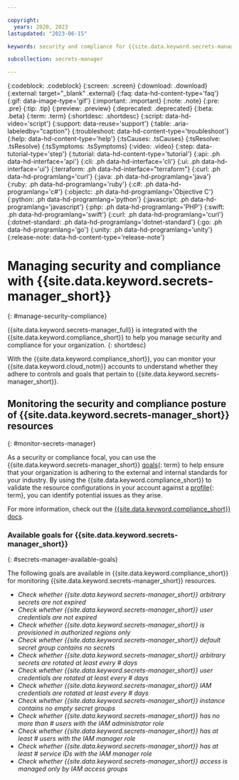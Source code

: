 ```yaml
---

copyright:
  years: 2020, 2023
lastupdated: "2023-06-15"

keywords: security and compliance for {{site.data.keyword.secrets-manager_short}}, security for {{site.data.keyword.secrets-manager_short}}, compliance for {{site.data.keyword.secrets-manager_short}},

subcollection: secrets-manager

---
```


{:codeblock: .codeblock}
{:screen: .screen}
{:download: .download}
{:external: target="_blank" .external}
{:faq: data-hd-content-type='faq'}
{:gif: data-image-type='gif'}
{:important: .important}
{:note: .note}
{:pre: .pre}
{:tip: .tip}
{:preview: .preview}
{:deprecated: .deprecated}
{:beta: .beta}
{:term: .term}
{:shortdesc: .shortdesc}
{:script: data-hd-video='script'}
{:support: data-reuse='support'}
{:table: .aria-labeledby="caption"}
{:troubleshoot: data-hd-content-type='troubleshoot'}
{:help: data-hd-content-type='help'}
{:tsCauses: .tsCauses}
{:tsResolve: .tsResolve}
{:tsSymptoms: .tsSymptoms}
{:video: .video}
{:step: data-tutorial-type='step'}
{:tutorial: data-hd-content-type='tutorial'}
{:api: .ph data-hd-interface='api'}
{:cli: .ph data-hd-interface='cli'}
{:ui: .ph data-hd-interface='ui'}
{:terraform: .ph data-hd-interface="terraform"}
{:curl: .ph data-hd-programlang='curl'}
{:java: .ph data-hd-programlang='java'}
{:ruby: .ph data-hd-programlang='ruby'}
{:c#: .ph data-hd-programlang='c#'}
{:objectc: .ph data-hd-programlang='Objective C'}
{:python: .ph data-hd-programlang='python'}
{:javascript: .ph data-hd-programlang='javascript'}
{:php: .ph data-hd-programlang='PHP'}
{:swift: .ph data-hd-programlang='swift'}
{:curl: .ph data-hd-programlang='curl'}
{:dotnet-standard: .ph data-hd-programlang='dotnet-standard'}
{:go: .ph data-hd-programlang='go'}
{:unity: .ph data-hd-programlang='unity'}
{:release-note: data-hd-content-type='release-note'}

# Managing security and compliance with {{site.data.keyword.secrets-manager_short}}
{: #manage-security-compliance}

{{site.data.keyword.secrets-manager_full}} is integrated with the {{site.data.keyword.compliance_short}} to help you manage security and compliance for your organization.
{: shortdesc}

With the {{site.data.keyword.compliance_short}}, you can monitor your {{site.data.keyword.cloud_notm}} accounts to understand whether they adhere to controls and goals that pertain to {{site.data.keyword.secrets-manager_short}}.




## Monitoring the security and compliance posture of {{site.data.keyword.secrets-manager_short}} resources
{: #monitor-secrets-manager}

As a security or compliance focal, you can use the {{site.data.keyword.secrets-manager_short}} [goals](#x2117978){: term} to help ensure that your organization is adhering to the external and internal standards for your industry. By using the {{site.data.keyword.compliance_short}} to validate the resource configurations in your account against a [profile](#x2034950){: term}, you can identify potential issues as they arise.

For more information, check out the [{{site.data.keyword.compliance_short}} docs](/docs/security-compliance?topic=security-compliance-getting-started).


### Available goals for {{site.data.keyword.secrets-manager_short}}
{: #secrets-manager-available-goals}

The following goals are available in {{site.data.keyword.compliance_short}} for monitoring {{site.data.keyword.secrets-manager_short}} resources.

* *Check whether {{site.data.keyword.secrets-manager_short}} arbitrary secrets are not expired*
* *Check whether {{site.data.keyword.secrets-manager_short}} user credentials are not expired*
* *Check whether {{site.data.keyword.secrets-manager_short}} is provisioned in authorized regions only*
* *Check whether {{site.data.keyword.secrets-manager_short}} default secret group contains no secrets*
* *Check whether {{site.data.keyword.secrets-manager_short}} arbitrary secrets are rotated at least every # days*
* *Check whether {{site.data.keyword.secrets-manager_short}} user credentials are rotated at least every # days*
* *Check whether {{site.data.keyword.secrets-manager_short}} IAM credentials are rotated at least every # days*
* *Check whether {{site.data.keyword.secrets-manager_short}} instance contains no empty secret groups*
* *Check whether {{site.data.keyword.secrets-manager_short}} has no more than # users with the IAM administrator role*
* *Check whether {{site.data.keyword.secrets-manager_short}} has at least # users with the IAM manager role*
* *Check whether {{site.data.keyword.secrets-manager_short}} has at least # service IDs with the IAM manager role*
* *Check whether {{site.data.keyword.secrets-manager_short}} access is managed only by IAM access groups*




